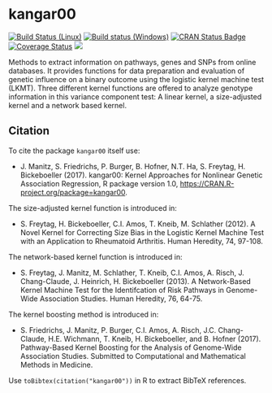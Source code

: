 # kangar00

[![Build Status (Linux)](https://travis-ci.org/jmanitz/kangar00.svg?branch=master)](https://travis-ci.org/jmanitz/kangar00)
[![Build status (Windows)](https://ci.appveyor.com/api/projects/status/yh1pcxmpxu03pur7?svg=true)](https://ci.appveyor.com/project/jmanitz/kangar00/branch/master)
[![CRAN Status Badge](http://www.r-pkg.org/badges/version/kangar00)](https://CRAN.R-project.org/package=kangar00)
[![Coverage Status](https://coveralls.io/repos/github/jmanitz/kangar00/badge.svg?branch=master)](https://coveralls.io/github/jmanitz/kangar00?branch=master)
[![](http://cranlogs.r-pkg.org/badges/kangar00)](https://CRAN.R-project.org/package=kangar00)

Methods to extract information on pathways, genes and SNPs from online databases. It provides functions for data preparation and evaluation of genetic influence on a binary outcome using the logistic kernel machine test (LKMT). Three different kernel functions are offered to analyze genotype information in this variance component test: A linear kernel, a size-adjusted kernel and a network based kernel.

## Citation

To cite the package `kangar00` itself use:

- J. Manitz, S. Friedrichs, P. Burger, B. Hofner, N.T. Ha, S. Freytag, H. Bickeboeller (2017). kangar00: Kernel Approaches for
  Nonlinear Genetic Association Regression, R package version 1.0, https://CRAN.R-project.org/package=kangar00.

The size-adjusted kernel function is introduced in:

- S. Freytag, H. Bickeboeller, C.I. Amos, T. Kneib, M. Schlather (2012). A Novel Kernel for Correcting Size Bias in the Logistic Kernel
  Machine Test with an Application to Rheumatoid Arthritis. Human Heredity, 74, 97-108.

The network-based kernel function is introduced in:

- S. Freytag, J. Manitz, M. Schlather, T. Kneib, C.I. Amos, A. Risch, J. Chang-Claude, J. Heinrich, H. Bickeboeller (2013). A
  Network-Based Kernel Machine Test for the Identifcation of Risk Pathways in Genome-Wide Association Studies. Human Heredity, 76,
  64-75.

The kernel boosting method is introduced in:

- S. Friedrichs, J. Manitz, P. Burger, C.I. Amos, A. Risch, J.C. Chang-Claude, H.E. Wichmann, T. Kneib, H. Bickeboeller, and B. Hofner
  (2017). Pathway-Based Kernel Boosting for the Analysis of Genome-Wide Association Studies. Submitted to Computational and
  Mathematical Methods in Medicine.

Use `toBibtex(citation("kangar00"))` in R to extract BibTeX references.